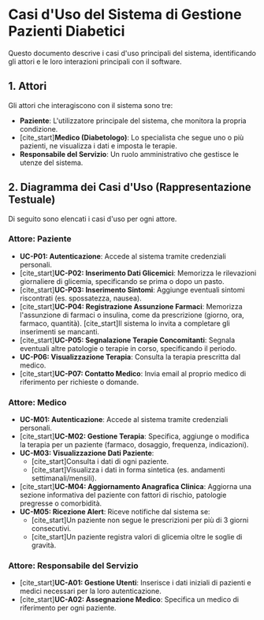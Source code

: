 # Casi d'Uso del Sistema di Gestione Pazienti Diabetici

Questo documento descrive i casi d'uso principali del sistema, identificando gli attori e le loro interazioni principali con il software.

## 1. Attori

Gli attori che interagiscono con il sistema sono tre:

* **Paziente**: L'utilizzatore principale del sistema, che monitora la propria condizione.
* [cite_start]**Medico (Diabetologo)**: Lo specialista che segue uno o più pazienti, ne visualizza i dati e imposta le terapie.
* **Responsabile del Servizio**: Un ruolo amministrativo che gestisce le utenze del sistema.

## 2. Diagramma dei Casi d'Uso (Rappresentazione Testuale)

Di seguito sono elencati i casi d'uso per ogni attore.

### Attore: Paziente

* **UC-P01: Autenticazione**: Accede al sistema tramite credenziali personali.
* [cite_start]**UC-P02: Inserimento Dati Glicemici**: Memorizza le rilevazioni giornaliere di glicemia, specificando se prima o dopo un pasto.
* [cite_start]**UC-P03: Inserimento Sintomi**: Aggiunge eventuali sintomi riscontrati (es. spossatezza, nausea).
* [cite_start]**UC-P04: Registrazione Assunzione Farmaci**: Memorizza l'assunzione di farmaci o insulina, come da prescrizione (giorno, ora, farmaco, quantità). [cite_start]Il sistema lo invita a completare gli inserimenti se mancanti.
* [cite_start]**UC-P05: Segnalazione Terapie Concomitanti**: Segnala eventuali altre patologie o terapie in corso, specificando il periodo.
* **UC-P06: Visualizzazione Terapia**: Consulta la terapia prescritta dal medico.
* [cite_start]**UC-P07: Contatto Medico**: Invia email al proprio medico di riferimento per richieste o domande.

### Attore: Medico

* **UC-M01: Autenticazione**: Accede al sistema tramite credenziali personali.
* [cite_start]**UC-M02: Gestione Terapia**: Specifica, aggiunge o modifica la terapia per un paziente (farmaco, dosaggio, frequenza, indicazioni).
* **UC-M03: Visualizzazione Dati Paziente**:
    * [cite_start]Consulta i dati di ogni paziente.
    * [cite_start]Visualizza i dati in forma sintetica (es. andamenti settimanali/mensili).
* [cite_start]**UC-M04: Aggiornamento Anagrafica Clinica**: Aggiorna una sezione informativa del paziente con fattori di rischio, patologie pregresse o comorbidità.
* **UC-M05: Ricezione Alert**: Riceve notifiche dal sistema se:
    * [cite_start]Un paziente non segue le prescrizioni per più di 3 giorni consecutivi.
    * [cite_start]Un paziente registra valori di glicemia oltre le soglie di gravità.

### Attore: Responsabile del Servizio

* [cite_start]**UC-A01: Gestione Utenti**: Inserisce i dati iniziali di pazienti e medici necessari per la loro autenticazione.
* [cite_start]**UC-A02: Assegnazione Medico**: Specifica un medico di riferimento per ogni paziente.